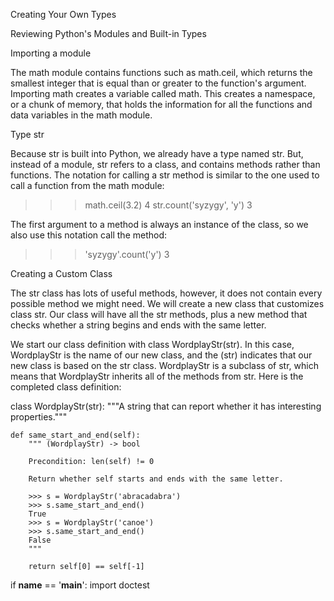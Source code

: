 Creating Your Own Types

Reviewing Python's Modules and Built-in Types

Importing a module

The math module contains functions such as math.ceil, which returns the smallest integer that is equal than or greater to the function's argument. Importing math creates a variable called math. This creates a namespace, or a chunk of memory, that holds the information for all the functions and data variables in the math module.

Type str

Because str is built into Python, we already have a type named str. But, instead of a module, str refers to a class, and contains methods rather than functions. The notation for calling a str method is similar to the one used to call a function from the math module:

>>> math.ceil(3.2)
4
>>> str.count('syzygy', 'y')
3
	
The first argument to a method is always an instance of the class, so we also use this notation call the method:

>>> 'syzygy'.count('y')
3
	
Creating a Custom Class

The str class has lots of useful methods, however, it does not contain every possible method we might need. We will create a new class that customizes class str. Our class will have all the str methods, plus a new method that checks whether a string begins and ends with the same letter.

We start our class definition with class WordplayStr(str). In this case, WordplayStr is the name of our new class, and the (str) indicates that our new class is based on the str class. WordplayStr is a subclass of str, which means that WordplayStr inherits all of the methods from str. Here is the completed class definition:

class WordplayStr(str):
    """A string that can report whether it has interesting properties."""

    
    def same_start_and_end(self):
        """ (WordplayStr) -> bool

        Precondition: len(self) != 0

        Return whether self starts and ends with the same letter.

        >>> s = WordplayStr('abracadabra')
        >>> s.same_start_and_end()
        True
        >>> s = WordplayStr('canoe')
        >>> s.same_start_and_end()
        False
        """

        return self[0] == self[-1]


if __name__ == '__main__':
    import doctest